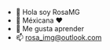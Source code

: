 - 👋 Hola soy RosaMG
- 🌱 Méxicana ♥
- 👀 Me gusta aprender
- 📫 rosa_img@outlook.com

<!---
RosaMG521/RosaMG521 is a ✨ special ✨ repository because its `README.md` (this file) appears on your GitHub profile.
You can click the Preview link to take a look at your changes.
--->
